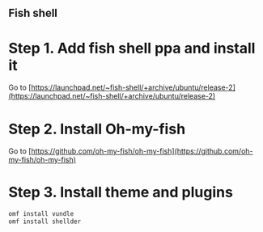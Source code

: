 Fish shell
----------

# Step 1. Add fish shell ppa and install it
Go to [https://launchpad.net/~fish-shell/+archive/ubuntu/release-2](https://launchpad.net/~fish-shell/+archive/ubuntu/release-2)

# Step 2. Install Oh-my-fish
Go to [https://github.com/oh-my-fish/oh-my-fish](https://github.com/oh-my-fish/oh-my-fish)

# Step 3. Install theme and plugins
```bash
omf install vundle
omf install shellder
```
